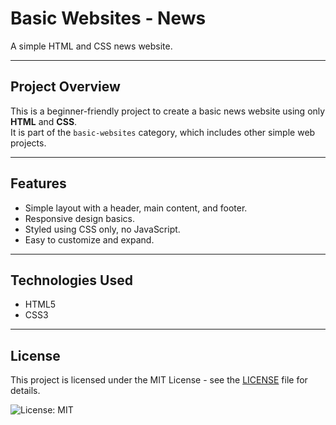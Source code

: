 # Basic Websites - News

A simple HTML and CSS news website.

---

## Project Overview

This is a beginner-friendly project to create a basic news website using only **HTML** and **CSS**.  
It is part of the `basic-websites` category, which includes other simple web projects.

---

## Features

- Simple layout with a header, main content, and footer.
- Responsive design basics.
- Styled using CSS only, no JavaScript.
- Easy to customize and expand.

---

## Technologies Used

- HTML5
- CSS3

---

## License

This project is licensed under the MIT License - see the [LICENSE](LICENSE) file for details.

![License: MIT](https://img.shields.io/badge/License-MIT-yellow.svg)
